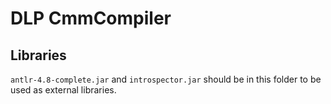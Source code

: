 # DLP CmmCompiler

## Libraries

`antlr-4.8-complete.jar` and `introspector.jar` should be in this folder to be
used as external libraries.
